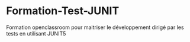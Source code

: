 # Formation-Test-JUNIT
Formation openclassroom pour maitriser le développement dirigé par les tests en utilisant  JUNIT5 
